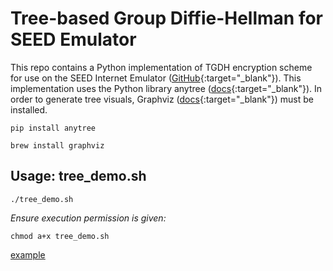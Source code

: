 # Tree-based Group Diffie-Hellman for SEED Emulator
This repo contains a Python implementation of TGDH encryption scheme for use on the SEED Internet Emulator ([GitHub](https://github.com/seed-labs/seed-emulator){:target="_blank"}). This implementation uses the Python library anytree ([docs](https://anytree.readthedocs.io/en/latest/index.html){:target="_blank"}). In order to generate tree visuals, Graphviz ([docs](https://graphviz.org/){:target="_blank"}) must be installed.
```
pip install anytree
```
```
brew install graphviz
```
## Usage: tree_demo.sh
```
./tree_demo.sh
```
*Ensure execution permission is given:*

```
chmod a+x tree_demo.sh
```
<a href="http://example.com/" target="_blank">example</a>
